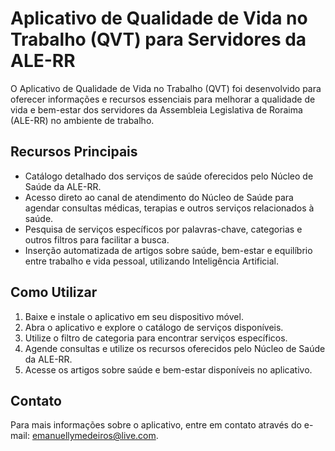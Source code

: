 # Aplicativo de Qualidade de Vida no Trabalho (QVT) para Servidores da ALE-RR

O Aplicativo de Qualidade de Vida no Trabalho (QVT) foi desenvolvido para oferecer informações e recursos essenciais para melhorar a qualidade de vida e bem-estar dos servidores da Assembleia Legislativa de Roraima (ALE-RR) no ambiente de trabalho.

## Recursos Principais

- Catálogo detalhado dos serviços de saúde oferecidos pelo Núcleo de Saúde da ALE-RR.
- Acesso direto ao canal de atendimento do Núcleo de Saúde para agendar consultas médicas, terapias e outros serviços relacionados à saúde.
- Pesquisa de serviços específicos por palavras-chave, categorias e outros filtros para facilitar a busca.
- Inserção automatizada de artigos sobre saúde, bem-estar e equilíbrio entre trabalho e vida pessoal, utilizando Inteligência Artificial.

## Como Utilizar

1. Baixe e instale o aplicativo em seu dispositivo móvel.
2. Abra o aplicativo e explore o catálogo de serviços disponíveis.
3. Utilize o filtro de categoria para encontrar serviços específicos.
4. Agende consultas e utilize os recursos oferecidos pelo Núcleo de Saúde da ALE-RR.
5. Acesse os artigos sobre saúde e bem-estar disponíveis no aplicativo.

## Contato

Para mais informações sobre o aplicativo, entre em contato através do e-mail: [emanuellymedeiros@live.com](mailto:emanuellymedeiros@live.com).

